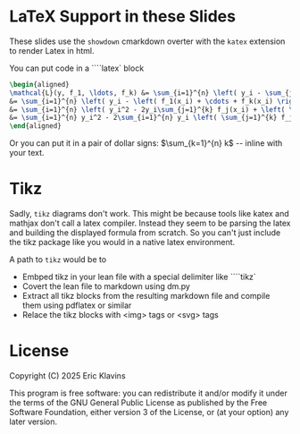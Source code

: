 
LaTeX Support in these Slides
===

These slides use the `showdown` cmarkdown overter with the `katex` extension to render Latex in html.

You can put code in a ````latex` block

```latex
\begin{aligned}
\mathcal{L}(y, f_1, \ldots, f_k) &= \sum_{i=1}^{n} \left( y_i - \sum_{j=1}^{k} f_j(x_i) \right)^2 \\
&= \sum_{i=1}^{n} \left( y_i - \left( f_1(x_i) + \cdots + f_k(x_i) \right) \right)^2 \\
&= \sum_{i=1}^{n} \left( y_i^2 - 2y_i\sum_{j=1}^{k} f_j(x_i) + \left( \sum_{j=1}^{k} f_j(x_i) \right)^2 \right) \\
&= \sum_{i=1}^{n} y_i^2 - 2\sum_{i=1}^{n} y_i \left( \sum_{j=1}^{k} f_j(x_i) \right) + \sum_{i=1}^{n} \left( \sum_{j=1}^{k} f_j(x_i) \right)^2
\end{aligned}
```

Or you can put it in a pair of dollar signs: $\sum_{k=1}^{n} k$ -- inline with your text.

Tikz
===

Sadly, `tikz` diagrams don't work. This might be because tools like katex and mathjax don't call a latex compiler.
Instead they seem to be parsing the latex and building the displayed formula from scratch.
So you can't just include the tikz package like you would in a native latex environment.

A path to `tikz` would be to

- Embped tikz in your lean file with a special delimiter like ````tikz`
- Covert the lean file to markdown using dm.py
- Extract all tikz blocks from the resulting markdown file and compile them using pdflatex or similar
- Relace the tikz blocks with \<img\> tags or \<svg\> tags



License
===

Copyright (C) 2025  Eric Klavins

This program is free software: you can redistribute it and/or modify
it under the terms of the GNU General Public License as published by
the Free Software Foundation, either version 3 of the License, or
(at your option) any later version.   

